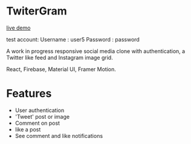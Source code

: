 # TwiterGram 

[live demo](https://mysterious-ravine-98142.herokuapp.com/#DDlYQ01eR4D8clYNkqpU/)

test account:
Username : user5
Password : password

A work in progress responsive social media clone with authentication, a Twitter like feed and Instagram image grid.

React, Firebase, Material UI, Framer Motion.

# Features

- User authentication
- 'Tweet' post or image
- Comment on post
- like a post
- See comment and like notifications

